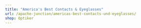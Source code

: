 ```yaml
---
title: "America's Best Contacts & Eyeglasses"
url: /apache-junction/americas-best-contacts-und-eyeglasses/
shop: Optiker
---
```


